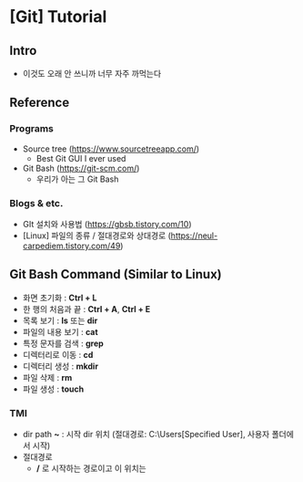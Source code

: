 # [Git] Tutorial

## Intro
- 이것도 오래 안 쓰니까 너무 자주 까먹는다

## Reference

### Programs
- Source tree (https://www.sourcetreeapp.com/)
	- Best Git GUI I ever used
- Git Bash (https://git-scm.com/)
	- 우리가 아는 그 Git Bash

### Blogs & etc.
- GIt 설치와 사용법 (https://gbsb.tistory.com/10)
- [Linux] 파일의 종류 / 절대경로와 상대경로 (https://neul-carpediem.tistory.com/49)


## Git Bash Command (Similar to Linux)
-   화면 초기화 : **Ctrl + L**
-   한 행의 처음과 끝 : **Ctrl + A**, **Ctrl + E**
-   목록 보기 : **ls** 또는 **dir**
-   파일의 내용 보기 : **cat**
-   특정 문자를 검색 : **grep**
-   디렉터리로 이동 : **cd**
-   디렉터리 생성 : **mkdir**
-   파일 삭제 : **rm**
-   파일 생성 : **touch**

### TMI
- dir path **~** : 시작 dir 위치 (절대경로: C:\Users\[Specified User], 사용자 폴더에서 시작)
- 절대경로
	- **/** 로 시작하는 경로이고 이 위치는 
<!--stackedit_data:
eyJoaXN0b3J5IjpbMTAzNDk0ODIyMywxNzU1MDc2MDE2XX0=
-->